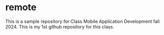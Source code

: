 # remote


This is a sample repository for Class Mobile Application Development fall 2024.
This is my 1st github repository for this class.